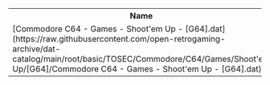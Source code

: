 <table>
<tr><th>Name</th><th>Size</th></tr>
<tr><td>
[Commodore C64 - Games - Shoot'em Up - [G64].dat](https://raw.githubusercontent.com/open-retrogaming-archive/dat-catalog/main/root/basic/TOSEC/Commodore/C64/Games/Shoot'em Up/[G64]/Commodore C64 - Games - Shoot'em Up - [G64].dat)
</td><td>118962</td></tr>
</table>
